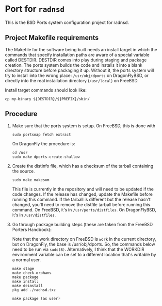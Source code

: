 # Port for `radnsd`

This is the BSD Ports system configuration project for radnsd.

## Project Makefile requirements

The Makefile for the software being built needs an install target in which
the commands that specify installation paths are aware of a special variable
called DESTDIR. DESTDIR comes into play during staging and package creation.
The ports system builds the code and installs it into a blank directory
structure before packaging it up. Without it, the ports system will try to
install into the wrong place: `/usr/obj/dports` on DragonFlyBSD, or directly
into the real installation directory (`/usr/local`) on FreeBSD.

Install target commands should look like:

`cp my-binary ${DESTDIR}/${PREFIX}/sbin/`

## Procedure

1. Make sure that the ports system is setup. On FreeBSD, this is done with
    ```
    sudo portsnap fetch extract
    ```

   On DragonFly the procedure is:

   ```
   cd /usr
   sudo make dports-create-shallow
   ```

2. Create the distinfo file, which has a checksum of the tarball containing the source.

    `sudo make makesum`

   This file is currently in the repository and will need to be updated if the code
   changes. If the release has changed, update the Makefile before running this command.
   If the tarball is different but the release hasn't changed, you'll need to remove
   the distfile tarball before running this command. On FreeBSD, it's in `/usr/ports/distfiles`.
   On DragonFlyBSD, it's in `/usr/distfiles`.

3. Go through package building steps (these are taken from the FreeBSD Porters Handbook):

   Note that the work directory on FreeBSD is `work` in the current directory, but on
   DragonFly, the base is /usr/obj/dports. So, the commands below need to be run via
   `sudo(8)`. Alternatively, I think that the WORKDIR environment variable can be set
   to a different location that's writable by a normal user.

   ```
   make stage
   make check-orphans
   make package
   make install
   make deinstall
   pkg add ./radnsd.txz

   make package (as user)
   ```
